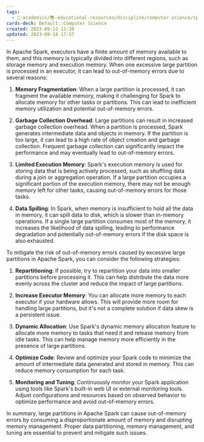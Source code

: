 ```yaml
---
tags:
  - 🔴-academics/📚-educational-resources/discipline/computer-science/spark
cards-deck: Default::Computer Science
created: 2023-09-12 11:38
updated: 2023-09-18 17:57
---
```


In Apache Spark, executors have a finite amount of memory available to them, and this memory is typically divided into different regions, such as storage memory and execution memory. When one excessive large partition is processed in an executor, it can lead to out-of-memory errors due to several reasons:

1. **Memory Fragmentation**: When a large partition is processed, it can fragment the available memory, making it challenging for Spark to allocate memory for other tasks or partitions. This can lead to inefficient memory utilization and potential out-of-memory errors.

2. **Garbage Collection Overhead**: Large partitions can result in increased garbage collection overhead. When a partition is processed, Spark generates intermediate data and objects in memory. If the partition is too large, it can lead to a high rate of object creation and garbage collection. Frequent garbage collection can significantly impact the performance and may eventually lead to out-of-memory errors.

3. **Limited Execution Memory**: Spark's execution memory is used for storing data that is being actively processed, such as shuffling data during a join or aggregation operation. If a large partition occupies a significant portion of the execution memory, there may not be enough memory left for other tasks, causing out-of-memory errors for those tasks.

4. **Data Spilling**: In Spark, when memory is insufficient to hold all the data in memory, it can spill data to disk, which is slower than in-memory operations. If a single large partition consumes most of the memory, it increases the likelihood of data spilling, leading to performance degradation and potentially out-of-memory errors if the disk space is also exhausted.

To mitigate the risk of out-of-memory errors caused by excessive large partitions in Apache Spark, you can consider the following strategies:

1. **Repartitioning**: If possible, try to repartition your data into smaller partitions before processing it. This can help distribute the data more evenly across the cluster and reduce the impact of large partitions.

2. **Increase Executor Memory**: You can allocate more memory to each executor if your hardware allows. This will provide more room for handling large partitions, but it's not a complete solution if data skew is a persistent issue.

3. **Dynamic Allocation**: Use Spark's dynamic memory allocation feature to allocate more memory to tasks that need it and release memory from idle tasks. This can help manage memory more efficiently in the presence of large partitions.

4. **Optimize Code**: Review and optimize your Spark code to minimize the amount of intermediate data generated and stored in memory. This can reduce memory consumption for each task.

5. **Monitoring and Tuning**: Continuously monitor your Spark application using tools like Spark's built-in web UI or external monitoring tools. Adjust configurations and resources based on observed behavior to optimize performance and avoid out-of-memory errors.

In summary, large partitions in Apache Spark can cause out-of-memory errors by consuming a disproportionate amount of memory and disrupting memory management. Proper data partitioning, memory management, and tuning are essential to prevent and mitigate such issues.